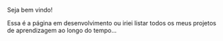 Seja bem vindo!

Essa é a página em desenvolvimento ou iriei listar todos os meus projetos de aprendizagem ao longo do tempo...
